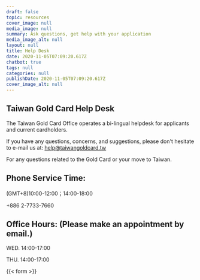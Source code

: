 ```yaml
---
draft: false
topic: resources
cover_image: null
media_image: null
summary: Ask questions, get help with your application
media_image_alt: null
layout: null
title: Help Desk
date: 2020-11-05T07:09:20.617Z
chatbot: true
tags: null
categories: null
publishDate: 2020-11-05T07:09:20.617Z
cover_image_alt: null
---
```

## Taiwan Gold Card Help Desk

The Taiwan Gold Card Office operates a bi-lingual helpdesk for applicants and current cardholders.

If you have any questions, concerns, and suggestions, please don't hesitate to e-mail us at: help@taiwangoldcard.tw

For any questions related to the Gold Card or your move to Taiwan.

## Phone Service Time:

(GMT+8)10:00-12:00；14:00-18:00

+886 2-7733-7660

## Office Hours: (Please make an appointment by email.)

WED. 14:00-17:00

THU. 14:00-17:00

{{< form >}}